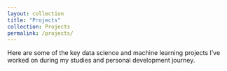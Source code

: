 ```yaml
---
layout: collection
title: "Projects"
collection: Projects
permalink: /projects/
---
```


Here are some of the key data science and machine learning projects I’ve worked on during my studies and personal development journey.

